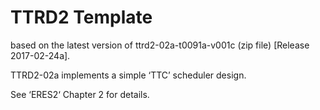 # TTRD2 Template
based on the latest version of ttrd2-02a-t0091a-v001c (zip file) [Release 2017-02-24a].

TTRD2-02a implements a simple ‘TTC’ scheduler design.

See ‘ERES2‘ Chapter 2 for details.
